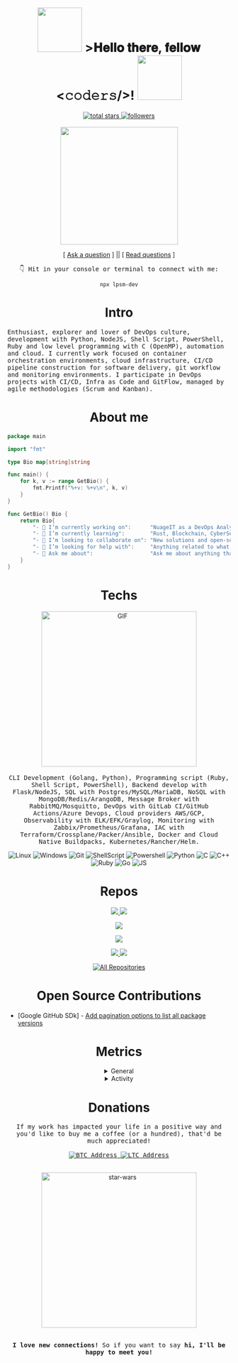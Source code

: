 <h1 align="center">
  <img src="https://github.com/lpsm-dev/lpsm-dev/raw/main/assets/kyubey.gif" width="100" heigh="100">
  >𝐇𝐞𝐥𝐥𝐨 𝐭𝐡𝐞𝐫𝐞, 𝐟𝐞𝐥𝐥𝐨𝐰 <𝚌𝚘𝚍𝚎𝚛𝚜/>!
  <img src="https://media.giphy.com/media/mGcNjsfWAjY5AEZNw6/giphy.gif" width="100" heigh="100">
</h1>

<p align="center">
  <a href="https://github.com/lpsm-dev?tab=repositories&sort=stargazers">
    <img alt="total stars" title="Total stars on GitHub" src="https://custom-icon-badges.herokuapp.com/badge/dynamic/json?logo=star&color=white&labelColor=black&label=Stars&style=for-the-badge&query=%24.stars&url=https://api.github-star-counter.workers.dev/user/gsvprharsha"/>
  </a>

  <a href="https://github.com/lpsm-dev">
    <img alt="followers" title="Follow me on Github" src="https://custom-icon-badges.herokuapp.com/github/followers/lpsm-dev?color=white&labelColor=black&style=for-the-badge&logo=person-add&label=Follow&logoColor=white"/>
  </a>

  <br>
  <br>

  <img src="https://github.com/lpsm-dev/lpsm-dev/raw/main/assets/code.gif" width="265">
</p>

<p align="center">
[ <a href='https://github.com/lpsm-dev/lpsm-dev/issues/new'>Ask a question</a> ] ||
[ <a href='https://github.com/lpsm-dev/lpsm-dev/issues?q=is%3Aissue+is%3Aclosed'>Read questions</a> ]
</p>

<p align="center">
  <samp>👇 Hit in your console or terminal to connect with me:</samp>
  <p align="center">
    <code>npx lpsm-dev</code>
  </p>
</p>

<h1 align="center">Intro</h1>

<p>
  <samp>
    Enthusiast, explorer and lover of DevOps culture, development with Python, NodeJS, Shell Script, PowerShell, Ruby and low level programming with C (OpenMP), automation and cloud. I currently work focused on container orchestration environments, cloud infrastructure, CI/CD pipeline construction for software delivery, git workflow and monitoring environments. I participate in DevOps projects with CI/CD, Infra as Code and GitFlow, managed by agile methodologies (Scrum and Kanban).
  </samp>
</p>

<h1 align="center">About me</h1>

```Go
package main

import "fmt"

type Bio map[string]string

func main() {
	for k, v := range GetBio() {
		fmt.Printf("%+v: %+v\n", k, v)
	}
}

func GetBio() Bio {
	return Bio{
		"- 🔭 I’m currently working on":      "NuageIT as a DevOps Analyst",
		"- 🌱 I’m currently learning":        "Rust, Blockchain, CyberSecurity",
		"- 👯 I’m looking to collaborate on": "New solutions and open-source projects",
		"- 🤔 I’m looking for help with":     "Anything related to what I am currently learning 😅",
		"- 💬 Ask me about":                  "Ask me about anything that you want!",
	}
}
```

<h1 align="center">Techs</h1>

<p align="center">
  <img align="center" src="https://media.giphy.com/media/137EaR4vAOCn1S/giphy.gif" alt="GIF" width="350" heigh="190"/>

  <br>
  <br>

  <samp>
    CLI Development (Golang, Python), Programming script (Ruby, Shell Script, PowerShell), Backend develop with Flask/NodeJS, SQL with Postgres/MySQL/MariaDB, NoSQL with MongoDB/Redis/ArangoDB, Message Broker with RabbitMQ/Mosquitto, DevOps with GitLab CI/GitHub Actions/Azure Devops, Cloud providers AWS/GCP, Observability with ELK/EFK/Graylog, Monitoring with Zabbix/Prometheus/Grafana, IAC with Terraform/Crossplane/Packer/Ansible, Docker and Cloud Native Buildpacks, Kubernetes/Rancher/Helm.
  </samp>
</p>

<p align="center">
  <img alt="Linux" src="https://img.shields.io/badge/-Linux-black?style=for-the-badge&logo=linux&logoColor=white">
  <img alt="Windows" src="https://img.shields.io/badge/-Windows-black?&style=for-the-badge&logo=windows&logoColor=white">
  <img alt="Git" src="https://img.shields.io/badge/-Git-black?style=for-the-badge&logo=git&logoColor=white">
  <img alt="ShellScript" src="https://img.shields.io/badge/-ShellScript-black?style=for-the-badge&logo=gnu%20bash&logoColor=white">
  <img alt="Powershell" src="https://img.shields.io/badge/-PowerShell-black?&style=for-the-badge&logo=powershell&logoColor=white">
  <img alt="Python" src="https://img.shields.io/badge/Python-black?style=for-the-badge&logo=python&logoColor=white">
  <img alt="C" src="https://img.shields.io/badge/C-black?style=for-the-badge&logo=c&logoColor=white">
  <img alt="C++" src="https://img.shields.io/badge/C%2B%2B-black?style=for-the-badge&logo=c%2B%2B&logoColor=white">
  <img alt="Ruby" src="https://img.shields.io/badge/Ruby-black?style=for-the-badge&logo=ruby&logoColor=white">
  <img alt="Go" src="https://img.shields.io/badge/Go-black?style=for-the-badge&logo=go&logoColor=white">
  <img alt="JS" src="https://img.shields.io/badge/JS-black?style=for-the-badge&logo=javascript&logoColor=white">
</p>

<h1 align="center">Repos</h1>

<p align="center">
  <a href="https://github.com/lpsm-dev/twitter-realtime-processing-covid">
    <img src="https://github-readme-stats.vercel.app/api/pin/?username=lpsm-dev&repo=twitter-realtime-processing-covid" />
  </a>

  <a href="https://github.com/lpsm-dev/twitter-sentimental-analysis-covid">
    <img src="https://github-readme-stats.vercel.app/api/pin/?username=lpsm-dev&repo=twitter-sentimental-analysis-covid" />
  </a>
</p>

<p align="center">
  <img src="https://github-readme-stats.vercel.app/api?username=lpsm-dev&theme=nord&" />
</p>

<p align="center">
  <img src="https://github-readme-streak-stats.herokuapp.com/?user=lpsm-dev&theme=nord&" />
</p>

<p align="center">
  <a href="https://github.com/lpsm-dev/helm-recursive-library">
    <img src="https://github-readme-stats.vercel.app/api/pin/?username=lpsm-dev&repo=helm-recursive-library" />
  </a>

  <a href="https://github.com/lpsm-dev/gitlab-ci-lint">
    <img src="https://github-readme-stats.vercel.app/api/pin/?username=lpsm-dev&repo=gitlab-ci-lint" />
  </a>
</p>

<p align="center">
  <a href="https://github.com/lpsm-dev?tab=repositories">
    <img alt="All Repositories" title="All Repositories" src="https://custom-icon-badges.herokuapp.com/badge/-All%20Repos-black?style=for-the-badge&logoColor=white&logo=repo"/>
  </a>
</p>

<h1 align="center">Open Source Contributions</h1>

- [Google GitHub SDk] - [Add pagination options to list all package versions](https://github.com/google/go-github/pull/2250)

<h1 align="center">Metrics</h1>

<details align="center">
<summary>General</summary>
<p align="center">

<img src="https://metrics.lecoq.io/lpsm-dev?template=terminal&base.community=0&languages=1&gists=1&isocalendar=1&repositories=1&repositories=100&repositories.batch=100&repositories.forks=false&repositories.affiliations=owner&isocalendar.duration=full-year&languages.limit=8&languages.sections=most-used&languages.colors=github&languages.threshold=0%25&languages.indepth=false&languages.analysis.timeout=15&languages.categories=markup%2C%20programming&languages.recent.categories=markup%2C%20programming&languages.recent.load=300&languages.recent.days=14&config.timezone=America%2FSao_Paulo">

</p>
</details>

<details align="center">
<summary>Activity</summary>
<p align="center">

[![Github activity graph](https://github-readme-activity-graph.cyclic.app/graph?username=lpsm-dev&bg_color=000000&color=ffffff&line=ffffff&point=d9ed45&area=true&hide_border=true)](https://github.com/ashutosh00710/github-readme-activity-graph)

</p>
</details>

<h1 align="center">Donations</h1>

<p align="center">
  <samp>
    If my work has impacted your life in a positive way and you'd like to buy me a coffee (or a hundred), that'd be much appreciated!
  <samp>

  <br>
  <br>

  <a href="https://www.blockchain.com/pt/btc/address/bc1qn50elv826qs2qd6xhfh6n79649epqyaqmtwky5">
    <img alt="BTC Address" src="https://img.shields.io/badge/BTC%20Address-black?style=for-the-badge&logo=bitcoin&logoColor=white">
  </a>

  <a href="https://live.blockcypher.com/ltc/address/ltc1qwzrxmlmzzx68k2dnrcrplc4thadm75khzrznjw/">
    <img alt="LTC Address" src="https://img.shields.io/badge/LTC%20Address-black?style=for-the-badge&logo=litecoin&logoColor=white">
  </a>
</p>

<br>

<div align="center">

<img alt="star-wars" src="https://www.icegif.com/wp-content/uploads/baby-yoda-bye-bye-icegif.gif" width="350px"/>

</div>

<br>

<p align="center">
  <samp>
    <b>
      I love new connections!</b> So if you want to say <b>hi, I'll be happy to meet you!
    </b>
  <samp>
</p>
